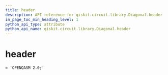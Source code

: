 ```yaml
---
title: header
description: API reference for qiskit.circuit.library.Diagonal.header
in_page_toc_min_heading_level: 1
python_api_type: attribute
python_api_name: qiskit.circuit.library.Diagonal.header
---
```


# header

<span id="qiskit.circuit.library.Diagonal.header" />

`= 'OPENQASM 2.0;'`

